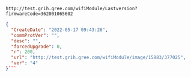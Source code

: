 `http://test.grih.gree.com/wifiModule/Lastversion?firmwareCode=362001065602`

```json
{
  "CreateDate": "2022-05-17 09:43:26",
  "commProtVer": "",
  "desc": "",
  "forcedUpgrade": 0,
  "r": 200,
  "url": "http://test.grih.gree.com/wifiModule/image/15883/377025",
  "ver": "4"
}```